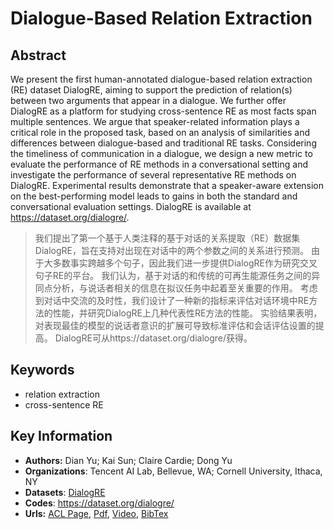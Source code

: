 # Dialogue-Based Relation Extraction
## Abstract
We present the first human-annotated dialogue-based relation extraction (RE) dataset DialogRE, aiming to support the prediction of relation(s) between two arguments that appear in a dialogue. We further offer DialogRE as a platform for studying cross-sentence RE as most facts span multiple sentences. We argue that speaker-related information plays a critical role in the proposed task, based on an analysis of similarities and differences between dialogue-based and traditional RE tasks. Considering the timeliness of communication in a dialogue, we design a new metric to evaluate the performance of RE methods in a conversational setting and investigate the performance of several representative RE methods on DialogRE. Experimental results demonstrate that a speaker-aware extension on the best-performing model leads to gains in both the standard and conversational evaluation settings. DialogRE is available at https://dataset.org/dialogre/.
> 我们提出了第一个基于人类注释的基于对话的关系提取（RE）数据集DialogRE，旨在支持对出现在对话中的两个参数之间的关系进行预测。 由于大多数事实跨越多个句子，因此我们进一步提供DialogRE作为研究交叉句子RE的平台。 我们认为，基于对话的和传统的可再生能源任务之间的异同点分析，与说话者相关的信息在拟议任务中起着至关重要的作用。 考虑到对话中交流的及时性，我们设计了一种新的指标来评估对话环境中RE方法的性能，并研究DialogRE上几种代表性RE方法的性能。 实验结果表明，对表现最佳的模型的说话者意识的扩展可导致标准评估和会话评估设置的提高。 DialogRE可从https://dataset.org/dialogre/获得。
## Keywords
- relation extraction
- cross-sentence RE
## Key Information
- **Authors:** Dian Yu; Kai Sun; Claire Cardie; Dong Yu
- **Organizations**: Tencent AI Lab, Bellevue, WA; Cornell University, Ithaca, NY
- **Datasets**:  [DialogRE](https://dataset.org/dialogre/)
- **Codes**: <https://dataset.org/dialogre/>
- **Urls:** [ACL Page](https://www.aclweb.org/anthology/2020.acl-main.444/), [Pdf](pdf/2020.acl-main.444.pdf), [Video](http://slideslive.com/38928692), [BibTex](https://www.aclweb.org/anthology/2020.acl-main.444.bib)


